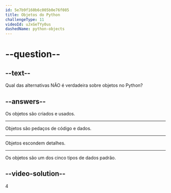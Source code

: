 ```yaml
---
id: 5e7b9f160b6c005b0e76f085
title: Objetos do Python
challengeType: 11
videoId: uJxGeTYy0us
dashedName: python-objects
---
```


# --question--

## --text--

Qual das alternativas NÃO é verdadeira sobre objetos no Python?

## --answers--

Os objetos são criados e usados.

---

Objetos são pedaços de código e dados.

---

Objetos escondem detalhes.

---

Os objetos são um dos cinco tipos de dados padrão.

## --video-solution--

4

